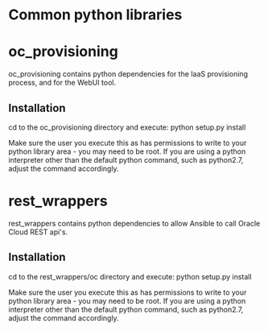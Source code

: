 # Common python libraries

# oc_provisioning
oc_provisioning contains python dependencies for the IaaS provisioning process, and for the WebUI tool.

## Installation
cd to the oc_provisioning directory and execute:
python setup.py install

Make sure the user you execute this as has permissions to write to your python library area - you may need to be root.
If you are using a python interpreter other than the default python command, such as python2.7, adjust the command accordingly.


# rest_wrappers
rest_wrappers contains python dependencies to allow Ansible to call Oracle Cloud REST api's.

## Installation
cd to the rest_wrappers/oc directory and execute:
python setup.py install

Make sure the user you execute this as has permissions to write to your python library area - you may need to be root.
If you are using a python interpreter other than the default python command, such as python2.7, adjust the command accordingly.

